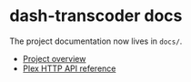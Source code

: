 # dash-transcoder docs

The project documentation now lives in `docs/`.

- [Project overview](docs/README.md)
- [Plex HTTP API reference](docs/plex-api/README.md)
